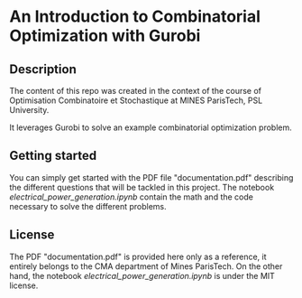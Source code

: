 # An Introduction to Combinatorial Optimization with Gurobi
## Description
The content of this repo was created in the context of the course of Optimisation Combinatoire et Stochastique at MINES ParisTech, PSL University.

It leverages Gurobi to solve an example combinatorial optimization problem.

## Getting started
You can simply get started with the PDF file "documentation.pdf" describing the different questions that will be tackled in this project. The notebook *electrical_power_generation.ipynb* contain the math and the code necessary to solve the different problems.

## License
The PDF "documentation.pdf" is provided here only as a reference, it entirely belongs to the CMA department of Mines ParisTech.
On the other hand, the notebook *electrical_power_generation.ipynb* is under the MIT license.

 
